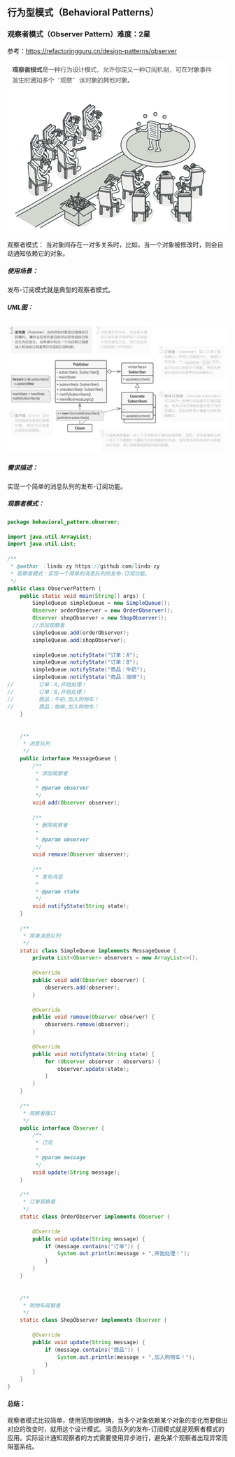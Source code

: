 ## 行为型模式（Behavioral Patterns）

### 观察者模式（Observer Pattern）难度：2星

参考：https://refactoringguru.cn/design-patterns/observer

![1686922373507](1686922373507.png)

观察者模式： 当对象间存在一对多关系时，比如，当一个对象被修改时，则会自动通知依赖它的对象。

##### 使用场景：

发布-订阅模式就是典型的观察者模式。

##### UML图：

![1686922596116](1686922596116.png)

##### 需求描述：

实现一个简单的消息队列的发布-订阅功能。

##### 观察者模式：

```java
package behavioral_pattern.observer;

import java.util.ArrayList;
import java.util.List;

/**
 * @author ：lindo-zy https://github.com/lindo-zy
 * 观察者模式：实现一个简单的消息队列的发布-订阅功能。
 */
public class ObserverPattern {
    public static void main(String[] args) {
        SimpleQueue simpleQueue = new SimpleQueue();
        Observer orderObserver = new OrderObserver();
        Observer shopObserver = new ShopObserver();
        //添加观察者
        simpleQueue.add(orderObserver);
        simpleQueue.add(shopObserver);

        simpleQueue.notifyState("订单：A");
        simpleQueue.notifyState("订单：B");
        simpleQueue.notifyState("商品：牛奶");
        simpleQueue.notifyState("商品：咖啡");
//        订单：A,开始处理！
//        订单：B,开始处理！
//        商品：牛奶,加入购物车！
//        商品：咖啡,加入购物车！
    }


    /**
     * 消息队列
     */
    public interface MessageQueue {
        /**
         * 添加观察者
         *
         * @param observer
         */
        void add(Observer observer);

        /**
         * 删除观察者
         *
         * @param observer
         */
        void remove(Observer observer);

        /**
         * 发布消息
         *
         * @param state
         */
        void notifyState(String state);
    }

    /**
     * 简单消息队列
     */
    static class SimpleQueue implements MessageQueue {
        private List<Observer> observers = new ArrayList<>();

        @Override
        public void add(Observer observer) {
            observers.add(observer);
        }

        @Override
        public void remove(Observer observer) {
            observers.remove(observer);
        }

        @Override
        public void notifyState(String state) {
            for (Observer observer : observers) {
                observer.update(state);
            }
        }
    }

    /**
     * 观察者接口
     */
    public interface Observer {
        /**
         * 订阅
         *
         * @param message
         */
        void update(String message);
    }

    /**
     * 订单观察者
     */
    static class OrderObserver implements Observer {

        @Override
        public void update(String message) {
            if (message.contains("订单")) {
                System.out.println(message + ",开始处理！");
            }
        }
    }


    /**
     * 购物车观察者
     */
    static class ShopObserver implements Observer {

        @Override
        public void update(String message) {
            if (message.contains("商品")) {
                System.out.println(message + ",加入购物车！");
            }
        }
    }
}

```

#### 总结：

观察者模式比较简单，使用范围很明确，当多个对象依赖某个对象的变化而要做出对应的改变时，就用这个设计模式。消息队列的发布-订阅模式就是观察者模式的应用。实际设计通知观察者的方式需要使用异步进行，避免某个观察者出现异常而阻塞系统。

